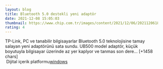 ```yaml
--- 
layout: blog
title: Bluetooth 5.0 destekli yeni adaptör
date: 2021-12-08 15:05:03
thumbnail: https://www.chip.com.tr/images/content/2021/12/06/2021120618584715485/tp-linkten-bluetooth-5-0-destekli-yeni-adaptor.jpg
rating: 4
---
```

TP-Link, PC ve tanabilir bilgisayarlar Bluetooth 5.0 teknolojisine tamay salayan yeni adaptörünü sata sundu. UB500 model adaptör, küçük boyutuyla bilgisayar üzerinde az yer kaplyor ve tanmas son dere… [+1458 chars]</br>&nbsp;Dijital içerik platformu<a href="https://www.techno-light.net/">windows</a>